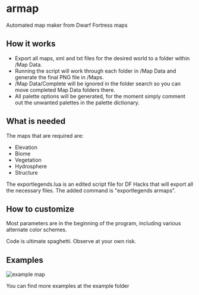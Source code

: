 # armap
Automated map maker from Dwarf Fortress maps

## How it works
* Export all maps, xml and txt files for the desired world to a folder within /Map Data.
* Running the script will work through each folder in /Map Data and generate the final PNG file in /Maps.
* /Map Data/Complete will be ignored in the folder search so you can move completed Map Data folders there.
* All palette options will be generated, for the moment simply comment out the unwanted palettes in the palette dictionary.

## What is needed
The maps that are required are:
* Elevation
* Biome
* Vegetation
* Hydrosphere
* Structure

The exportlegends.lua is an edited script file for DF Hacks that will export all the necessary files. The added command is "exportlegends armaps".

## How to customize
Most parameters are in the beginning of the program, including various alternate color schemes.

Code is ultimate spaghetti. Observe at your own risk.

## Examples
![example map](/examples/carte-color-palette.png?raw=true)

You can find more examples at the example folder